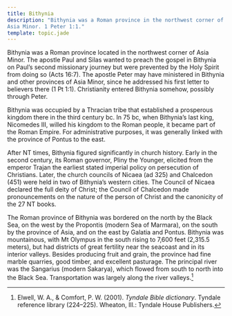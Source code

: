 ```yaml
---
title: Bithynia
description: "Bithynia was a Roman province in the northwest corner of
Asia Minor. 1 Peter 1:1."
template: topic.jade
---
```


Bithynia was a Roman province located in the northwest corner of Asia
Minor. The apostle Paul and Silas wanted to preach the gospel in
Bithynia on Paul’s second missionary journey but were prevented by the
Holy Spirit from doing so (Acts 16:7). The apostle Peter may have
ministered in Bithynia and other provinces of Asia Minor, since he
addressed his first letter to believers there (1 Pt 1:1). Christianity
entered Bithynia somehow, possibly through Peter.

Bithynia was occupied by a Thracian tribe that established a prosperous
kingdom there in the third century bc. In 75 bc, when Bithynia’s last
king, Nicomedes III, willed his kingdom to the Roman people, it became
part of the Roman Empire. For administrative purposes, it was generally
linked with the province of Pontus to the east.

After NT times, Bithynia figured significantly in church history. Early
in the second century, its Roman governor, Pliny the Younger, elicited
from the emperor Trajan the earliest stated imperial policy on
persecution of Christians. Later, the church councils of Nicaea (ad 325)
and Chalcedon (451) were held in two of Bithynia’s western cities. The
Council of Nicaea declared the full deity of Christ; the Council of
Chalcedon made pronouncements on the nature of the person of Christ and
the canonicity of the 27 NT books.

The Roman province of Bithynia was bordered on the north by the Black
Sea, on the west by the Propontis (modern Sea of Marmara), on the south
by the province of Asia, and on the east by Galatia and Pontus. Bithynia
was mountainous, with Mt Olympus in the south rising to 7,600 feet
(2,315.5 meters), but had districts of great fertility near the seacoast
and in its interior valleys. Besides producing fruit and grain, the
province had fine marble quarries, good timber, and excellent pasturage.
The principal river was the Sangarius (modern Sakarya), which flowed
from south to north into the Black Sea. Transportation was largely along
the river valleys.[^1]

[^1]: Elwell, W. A., & Comfort, P. W. (2001). *Tyndale Bible
dictionary*. Tyndale reference library (224–225). Wheaton, Ill.: Tyndale
House Publishers.

